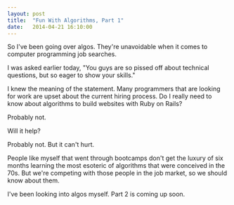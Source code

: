 ```yaml
---
layout: post
title:  "Fun With Algorithms, Part 1"
date:   2014-04-21 16:10:00
---
```

So I've been going over algos. They're unavoidable when it comes to computer programming job searches.

I was asked earlier today, "You guys are so pissed off about technical questions, but so eager to show your skills."

I knew the meaning of the statement. Many programmers that are looking for work are upset about the current hiring process. Do I really need to know about algorithms to build websites with Ruby on Rails?

Probably not.

Will it help?

Probably not. But it can't hurt.

People like myself that went through bootcamps don't get the luxury of six months learning the most esoteric of algorithms that were conceived in the 70s. But we're competing with those people in the job market, so we should know about them.

I've been looking into algos myself. Part 2 is coming up soon.
